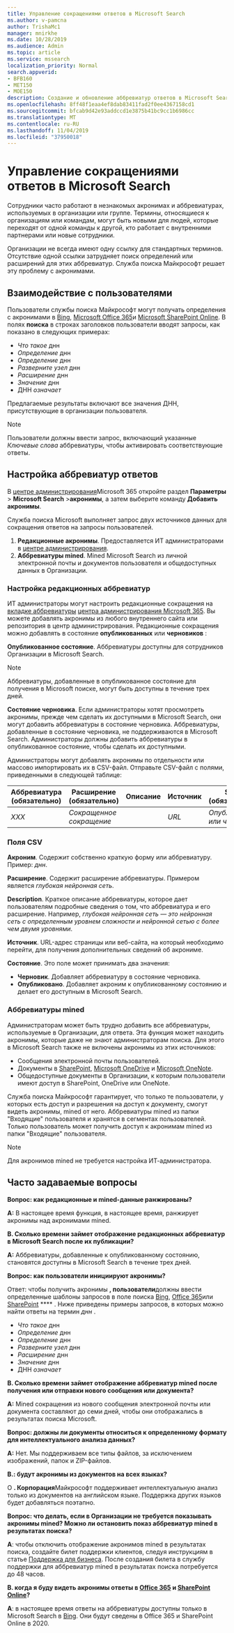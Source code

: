```yaml
---
title: Управление сокращениями ответов в Microsoft Search
ms.author: v-pamcna
author: TrishaMc1
manager: mnirkhe
ms.date: 10/28/2019
ms.audience: Admin
ms.topic: article
ms.service: mssearch
localization_priority: Normal
search.appverid:
- BFB160
- MET150
- MOE150
description: Создание и обновление аббревиатур ответов в Microsoft Search
ms.openlocfilehash: 8ff48f1eaa4ef8dab83411fad2f0ee4367158cd1
ms.sourcegitcommit: bfcab9d42e93addccd1e3875b41bc9cc1b6986cc
ms.translationtype: MT
ms.contentlocale: ru-RU
ms.lasthandoff: 11/04/2019
ms.locfileid: "37950018"
---
```

# <a name="manage-acronyms-answers-in-microsoft-search"></a>Управление сокращениями ответов в Microsoft Search

Сотрудники часто работают в незнакомых акронимах и аббревиатурах, используемых в организации или группе. Термины, относящиеся к организациям или командам, могут быть новыми для людей, которые переходят от одной команды к другой, кто работает с внутренними партнерами или новые сотрудники.

Организации не всегда имеют одну ссылку для стандартных терминов. Отсутствие одной ссылки затрудняет поиск определений или расширений для этих аббревиатур. Служба поиска Майкрософт решает эту проблему с акронимами.

## <a name="what-users-experience"></a>Взаимодействие с пользователями
Пользователи службы поиска Майкрософт могут получать определения с акронимами в [Bing](https://Bing.com), [Microsoft Office 365](https://Office.com)и [Microsoft SharePoint Online](https://products.office.com/sharepoint/collaboration). В полях **поиска** в строках заголовков пользователи вводят запросы, как показано в следующих примерах:

- *Что такое* днн
- *Определение* днн
- *Определение* днн
- *Разверните узел* днн
- *Расширение* днн
- *Значение* днн
- ДНН *означает*

Предлагаемые результаты включают все значения ДНН, присутствующие в организации пользователя.

> [!NOTE]
> Пользователи должны ввести запрос, включающий указанные *Ключевые слова* аббревиатуры, чтобы активировать соответствующие ответы.  

## <a name="set-up-acronyms-answers"></a>Настройка аббревиатур ответов
В [центре администрирования](https://admin.microsoft.com)Microsoft 365 откройте раздел **Параметры** > **Microsoft Search** >**акронимы**, а затем выберите команду **Добавить акронимы**. 

Служба поиска Microsoft выполняет запрос двух источников данных для сокращения ответов на запросы пользователей.

1.  **Редакционные акронимы**. Предоставляется ИТ администраторами в [центре администрирования](https://admin.microsoft.com).
2.  **Аббревиатуры mined**. Mined Microsoft Search из личной электронной почты и документов пользователя и общедоступных данных в Организации.

### <a name="set-up-editorial-acronyms"></a>Настройка редакционных аббревиатур
ИТ администраторы могут настроить редакционные сокращения на [вкладке аббревиатуры](https://admin.microsoft.com/Adminportal/Home#/MicrosoftSearch) [центра администрирования Microsoft 365]( https://admin.microsoft.com). Вы можете добавлять акронимы из любого внутреннего сайта или репозитория в центр администрирования. Редакционные сокращения можно добавлять в состояние **опубликованных** или **черновиков** :

**Опубликованное состояние**. Аббревиатуры доступны для сотрудников Организации в Microsoft Search.

> [!NOTE]
> Аббревиатуры, добавленные в опубликованное состояние для получения в Microsoft поиске, могут быть доступны в течение трех дней.

**Состояние черновика**. Если администраторы хотят просмотреть акронимы, прежде чем сделать их доступными в Microsoft Search, они могут добавить аббревиатуры в состояние черновика. Аббревиатуры, добавленные в состояние черновика, не поддерживаются в Microsoft Search. Администраторы должны добавить аббревиатуры в опубликованное состояние, чтобы сделать их доступными.

Администраторы могут добавлять акронимы по отдельности или массово импортировать их в CSV-файл. Отправьте CSV-файл с полями, приведенными в следующей таблице:

| Аббревиатура (обязательно) | Расширение (обязательно) | Описание  | Источник | State (обязательно) |
| --------- | --------- | ---------- | --------- |--------- |
| *XXX* | *Сокращенное сокращение* |  | *URL* | *Опубликовано или черновик* |

### <a name="csv-fields"></a>Поля CSV
**Акроним**. Содержит собственно краткую форму или аббревиатуру. Пример: *днн*.

**Расширение**. Содержит расширение аббревиатуры. Примером является *глубокая нейронная сеть*.

**Description**. Краткое описание аббревиатуры, которое дает пользователям подробные сведения о том, что аббревиатура и его расширение. Например, *глубокая нейронная сеть — это нейронная сеть с определенным уровнем сложности и нейронной сетью с более чем двумя уровнями*.

**Источник**. URL-адрес страницы или веб-сайта, на который необходимо перейти, для получения дополнительных сведений об акрониме.

**Состояние**. Это поле может принимать два значения:

- **Черновик**. Добавляет аббревиатуру в состояние черновика.
- **Опубликовано**. Добавляет акроним к опубликованному состоянию и делает его доступным в Microsoft Search.

### <a name="mined-acronyms"></a>Аббревиатуры mined
Администраторам может быть трудно добавить все аббревиатуры, используемые в Организации, для ответа. Эта функция может находить акронимы, которые даже не знают администраторам поиска. Для этого в Microsoft Search также не включены акронимы из этих источников:

- Сообщения электронной почты пользователей.
- Документы в [SharePoint](https://products.office.com/sharepoint/collaboration), [Microsoft OneDrive]( https://onedrive.live.com/about/) и [Microsoft OneNote](http://www.onenote.com/).
- Общедоступные документы в Организации, к которым пользователи имеют доступ в SharePoint, OneDrive или OneNote.

Служба поиска Майкрософт гарантирует, что только те пользователи, у которых есть доступ и разрешения на доступ к документу, смогут видеть акронимы, mined от него. Аббревиатуры mined из папки "Входящие" пользователя и хранятся в сегментах пользователей. Только пользователь может получить доступ к акронимам mined из папки "Входящие" пользователя.

> [!NOTE]
> Для акронимов mined не требуется настройка ИТ-администратора.

## <a name="frequently-asked-questions"></a>Часто задаваемые вопросы
**Вопрос: как редакционные и mined-данные ранжированы?**

**A:** В настоящее время функция, в настоящее время, ранжирует акронимы над акронимами mined.

**В. Сколько времени займет отображение редакционных аббревиатур в Microsoft Search после их публикации?**

**A:**  Аббревиатуры, добавленные к опубликованному состоянию, становятся доступны в Microsoft Search в течение трех дней. 

**Вопрос: как пользователи инициируют акронимы?**

Ответ: чтобы получить акронимы **, пользователи**должны ввести определенные шаблоны запросов в поле поиска [Bing](https://bing.com), [Office 365](https://Office.com)или [SharePoint](https://products.office.com/sharepoint/collaboration) **** . Ниже приведены примеры запросов, в которых можно найти ответы на термин *днн* .

- *Что такое* днн
- *Определение* днн
- *Определение* днн
- *Разверните узел* днн
- *Расширение* днн
- *Значение* днн
- ДНН *означает*

**В. Сколько времени займет отображение аббревиатур mined после получения или отправки нового сообщения или документа?**

**A:** Mined сокращения из нового сообщения электронной почты или документа составляют до семи дней, чтобы они отображались в результатах поиска Microsoft.

**Вопрос: должны ли документы относиться к определенному формату для интеллектуального анализа данных?**

**A:** Нет. Мы поддерживаем все типы файлов, за исключением изображений, папок и ZIP-файлов.

**В.: будут акронимы из документов на всех языках?**

О **. Корпорация**Майкрософт поддерживает интеллектуальную анализ только из документов на английском языке. Поддержка других языков будет добавляться поэтапно.

**Вопрос: что делать, если в Организации не требуется показывать акронимы mined? Можно ли остановить показ аббревиатур mined в результатах поиска?**

**А**: чтобы отключить отображение акронимов mined в результатах поиска, создайте билет поддержки клиентов, следуя инструкциям в статье [Поддержка для бизнеса](https://docs.microsoft.com/office365/admin/contact-support-for-business-products?redirectSourcePath=%252fen-us%252farticle%252fContact-Office-365-for-business-support-32a17ca7-6fa0-4870-8a8d-e25ba4ccfd4b&view=o365-worldwide&tabs=online#BKMK_call_support).
После создания билета в службу поддержки для аббревиатур mined в результатах поиска потребуется до 48 часов. 

**В. когда я буду видеть акронимы ответы в [Office 365](https://Office.com) и [SharePoint Online](https://products.office.com/sharepoint/collaboration)?**

**A**: в настоящее время ответы на аббревиатуры доступны только в Microsoft Search в [Bing](https://bing.com). Они будут сведены в Office 365 и SharePoint Online в 2020.
